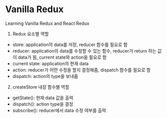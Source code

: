 # Vanilla Redux

Learning Vanilla Redux and React Redux

1. Redux 요소별 역할
- store: application의 data를 저장, reducer 함수를 필요로 함
- reducer: application의 data를 수정할 수 있는 함수, reducer가 return 하는 값이 data가 됨, current state와 action을 필요로 함
- current state: application의 현재 data
- action: reducer가 어떤 수정을 할지 결정해줌, dispatch 함수를 필요로 함
- dispatch: action의 type을 보내줌

2. createStore 내장 함수별 역할
- getState(): 현재 data 값을 출력
- dispatch(): action type을 결정
- subscribe(): reducer에서 data 수정 여부를 출력